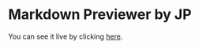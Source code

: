 
# Markdown Previewer by JP

You can see it live by clicking [here](https://jonnathan14.github.io/Markdown_Previewer_by_JP/).